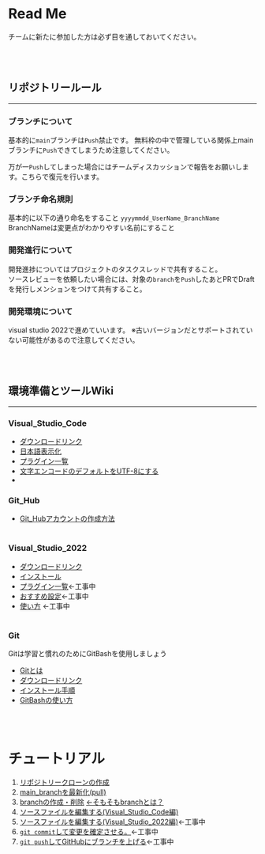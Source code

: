 # Read Me

チームに新たに参加した方は必ず目を通しておいてください。

<br><br>

## リポジトリールール
---
### ブランチについて
基本的に`main`ブランチは`Push`禁止です。
無料枠の中で管理している関係上mainブランチに`Push`できてしまうため注意してください。

万が一`Push`してしまった場合にはチームディスカッションで報告をお願いします。こちらで復元を行います。

### ブランチ命名規則
基本的に以下の通り命名をすること
`yyyymmdd_UserName_BranchName`
BranchNameは変更点がわかりやすい名前にすること

### 開発進行について
開発進捗についてはプロジェクトのタスクスレッドで共有すること。<br>
ソースレビューを依頼したい場合には、対象の`branch`を`Push`したあとPRでDraftを発行しメンションをつけて共有すること。

### 開発環境について
visual studio 2022で進めていいます。
※古いバージョンだとサポートされていない可能性があるので注意してください。

<br><br>

## 環境準備とツールWiki
---

### Visual_Studio_Code

- [ダウンロードリンク](https://azure.microsoft.com/ja-jp/products/visual-studio-code/)
- [日本語表示化](https://digitor.jp/textbook/vscode-japanese/)
- [プラグイン一覧](./Common_Doc/Recommend_Plugin_Fro_Visual_Studio_Code.md)
- [文字エンコードのデフォルトをUTF-8にする](https://www.javadrive.jp/vscode/setting/index4.html)
- 
### Git_Hub
- [Git_Hubアカウントの作成方法](https://jiyuta.com/github-account/)
<br><br>

### Visual_Studio_2022
- [ダウンロードリンク](https://visualstudio.microsoft.com/ja/vs/whatsnew/)
- [インストール](./Common_Doc/HIow_To_Intall_Visual_Studio.md)
- [プラグイン一覧]()←工事中
- [おすすめ設定]()←工事中
- [使い方]() ←工事中
<br><br>

### Git
 Gitは学習と慣れのためにGitBashを使用しましょう
- [Gitとは](https://wa3.i-3-i.info/word12778.html)
- [ダウンロードリンク](https://gitforwindows.org/)
- [インストール手順](https://qiita.com/suke_masa/items/404f06309bb32ca6c9c5)
- [GitBashの使い方](https://www.granfairs.com/blog/staff/gitbash-setting-shortcut)

<br><br>

# チュートリアル

1. [リポジトリークローンの作成](./Common_Doc/Gow_To_Clone_Repojitories.md)
2. [main_branchを最新化(pull)](./Common_Doc/How_To_Pull.md)
3. [branchの作成・削除](./Common_Doc/How_to_make_branch.md) [←そもそもbranchとは？](https://backlog.com/ja/git-tutorial/stepup/01/)
4. [ソースファイルを編集する(Visual_Studio_Code編)](./Common_Doc/How_To_Edit_File_Visual_Studio_Code.md)
5. [ソースファイルを編集する(Visual_Studio_2022編)]()←工事中
6. [`git commit`して変更を確定させる。]()←工事中
7. [`git push`してGitHubにブランチを上げる]()←工事中

